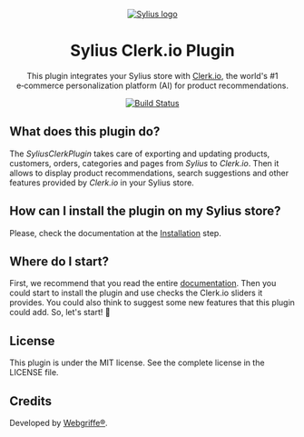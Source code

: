 <p align="center">
    <a href="https://sylius.com" target="_blank">
        <img src="https://demo.sylius.com/assets/shop/img/logo.png"  alt="Sylius logo"/>
    </a>
</p>

<h1 align="center">Sylius Clerk.io Plugin</h1>
<p align="center">
    This plugin integrates your Sylius store with <a href="https://clerk.io/">Clerk.io</a>, the world's #1 e‑commerce personalization platform (AI) for product recommendations.
</p>
<p align="center">
    <a href="https://github.com/webgriffe/SyliusClerkPlugin/actions">
        <img src="https://github.com/webgriffe/SyliusClerkPlugin/workflows/Build/badge.svg" alt="Build Status" />
    </a>
</p>

## What does this plugin do?

The _SyliusClerkPlugin_ takes care of exporting and updating products, customers, orders, categories and pages from _Sylius_ to _Clerk.io_.
Then it allows to display product recommendations, search suggestions and other features provided by _Clerk.io_ in your Sylius store.

## How can I install the plugin on my Sylius store?

Please, check the documentation at the [Installation](docs/installation.md) step.

## Where do I start?

First, we recommend that you read the entire [documentation](docs/README.md). Then you could start to
install the plugin and use checks the Clerk.io sliders it provides. You could also think to suggest some
new features that this plugin could add. So, let's start! 🚀

## License

This plugin is under the MIT license. See the complete license in the LICENSE file.

## Credits

Developed by [Webgriffe®](http://www.webgriffe.com/).
